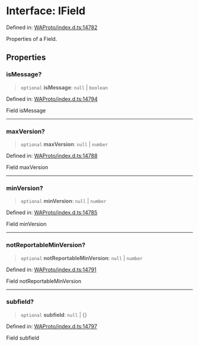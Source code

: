 # Interface: IField

Defined in: [WAProto/index.d.ts:14782](https://github.com/Fokusdotid/bail/blob/043003e0dc220c8f52aef36f90c7026f3a192427/WAProto/index.d.ts#L14782)

Properties of a Field.

## Properties

### isMessage?

> `optional` **isMessage**: `null` \| `boolean`

Defined in: [WAProto/index.d.ts:14794](https://github.com/Fokusdotid/bail/blob/043003e0dc220c8f52aef36f90c7026f3a192427/WAProto/index.d.ts#L14794)

Field isMessage

***

### maxVersion?

> `optional` **maxVersion**: `null` \| `number`

Defined in: [WAProto/index.d.ts:14788](https://github.com/Fokusdotid/bail/blob/043003e0dc220c8f52aef36f90c7026f3a192427/WAProto/index.d.ts#L14788)

Field maxVersion

***

### minVersion?

> `optional` **minVersion**: `null` \| `number`

Defined in: [WAProto/index.d.ts:14785](https://github.com/Fokusdotid/bail/blob/043003e0dc220c8f52aef36f90c7026f3a192427/WAProto/index.d.ts#L14785)

Field minVersion

***

### notReportableMinVersion?

> `optional` **notReportableMinVersion**: `null` \| `number`

Defined in: [WAProto/index.d.ts:14791](https://github.com/Fokusdotid/bail/blob/043003e0dc220c8f52aef36f90c7026f3a192427/WAProto/index.d.ts#L14791)

Field notReportableMinVersion

***

### subfield?

> `optional` **subfield**: `null` \| \{\}

Defined in: [WAProto/index.d.ts:14797](https://github.com/Fokusdotid/bail/blob/043003e0dc220c8f52aef36f90c7026f3a192427/WAProto/index.d.ts#L14797)

Field subfield
